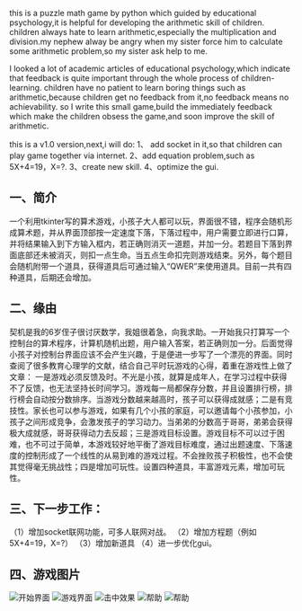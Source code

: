 this is a puzzle math game by python which guided by educational psychology,it is helpful for developing the arithmetic skill of children.
children always hate to learn arithmetic,especially the  multiplication and division.my nephew alway be angry when my sister force him to calculate some arithmetic problem,so
my sister ask help to me.

I looked a lot of academic articles of educational psychology,which indicate that feedback is quite important through the whole process of children-learning.
children have no patient to learn boring things such as arithmetic,because children get no feedback from it,no feedback means no achievability.
so I write this small game,build the immediately feedback which make the children obsess the game,and soon improve the skill of arithmetic.

this is a v1.0 version,next,i will do:
1、 add socket in it,so that children can play game together via internet.
2、add equation problem,such as 5X+4=19，X=?.
3、create new skill.
4、optimize the gui.

一、简介
-
一个利用tkinter写的算术游戏，小孩子大人都可以玩，界面很不错，程序会随机形成算术题，并从界面顶部按一定速度下落，下落过程中，用户需要立即进行口算，并将结果输入到下方输入框内，若正确则消灭一道题，并加一分。若题目下落到界面底部还未被消灭，则扣一点生命。当五点生命扣完则游戏结束。另外，每个题目会随机附带一个道具，获得道具后可通过输入“QWER”来使用道具。目前一共有四种道具，后期还会增加。

二、缘由
-
契机是我的6岁侄子很讨厌数学，我姐很着急，向我求助。一开始我只打算写一个控制台的算术程序，计算机随机出题，用户输入答案，若正确则加一分。后面觉得小孩子对控制台界面应该不会产生兴趣，于是便进一步写了一个漂亮的界面。同时查阅了很多教育心理学的文献，结合自己平时玩游戏的心得，着重在游戏性上做了文章：
一是游戏必须反馈及时。不光是小孩，就算是成年人，在学习过程中获得不了反馈，也无法坚持长时间学习。游戏每一局都保存分数，并且设置排行榜，排行榜会自动按分数排序。当游戏分数越来越高时，孩子可以获得成就感；二是有竞技性。家长也可以参与游戏，如果有几个小孩的家庭，可以邀请每个小孩参加，小孩子之间形成竞争，会激发孩子的学习动力。当弟弟的分数高于哥哥，弟弟会获得极大成就感，哥哥获得动力去反超；三是游戏目标设置。游戏目标不可以过于困难，也不可过于简单，本游戏较好地平衡了游戏目标难度，通过出题速度、下落速度的控制形成了一个线性的从易到难的游戏过程。不会挫败孩子积极性，也不会使其觉得毫无挑战性；四是增加可玩性。设置四种道具，丰富游戏元素，增加可玩性。

三、下一步工作：
-
（1）增加socket联网功能，可多人联网对战。
（2）增加方程题（例如5X+4=19，X=?）
（3）增加新道具
（4）进一步优化gui。

四、游戏图片
-
![开始界面](https://img-blog.csdnimg.cn/20210218152542587.png)
![游戏界面](https://img-blog.csdnimg.cn/20210218152542629.png)
![击中效果](https://img-blog.csdnimg.cn/20210218152542365.png)
![帮助](https://img-blog.csdnimg.cn/20210218152542395.png)
![帮助](https://img-blog.csdnimg.cn/20210218154253161.png)
